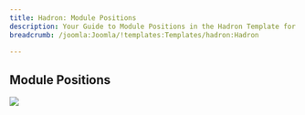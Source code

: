 ```yaml
---
title: Hadron: Module Positions
description: Your Guide to Module Positions in the Hadron Template for Joomla
breadcrumb: /joomla:Joomla/!templates:Templates/hadron:Hadron

---
```


Module Positions
-----

![][positions]

[positions]: assets/positions.jpg